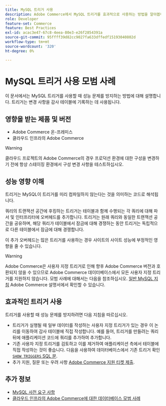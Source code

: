 ```yaml
---
title: MySQL 트리거 사용
description: Adobe Commerce에서 MySQL 트리거를 효과적으로 사용하는 방법을 알아봅니다.
role: Developer
feature-set: Commerce
feature: Best Practices
exl-id: acac3e47-67c8-4eea-80e3-e26f2854391a
source-git-commit: 95ffff39d82cc9027fa633dffedf15193040802d
workflow-type: tm+mt
source-wordcount: '320'
ht-degree: 0%

---
```


# MySQL 트리거 사용 모범 사례

이 문서에서는 MySQL 트리거를 사용할 때 성능 문제를 방지하는 방법에 대해 설명합니다. 트리거는 변경 사항을 감사 테이블에 기록하는 데 사용됩니다.

## 영향을 받는 제품 및 버전

- Adobe Commerce 온-프레미스
- 클라우드 인프라의 Adobe Commerce

>[!WARNING]
>
>클라우드 프로젝트의 Adobe Commerce의 경우 프로덕션 환경에 대한 구성을 변경하기 전에 항상 스테이징 환경에서 구성 변경 사항을 테스트하십시오.

## 성능 영향 이해

트리거는 MySQL이 트리거를 미리 컴파일하지 않는다는 것을 의미하는 코드로 해석됩니다.

쿼리의 트랜잭션 공간에 후킹하는 트리거는 테이블과 함께 수행되는 각 쿼리에 대해 파서 및 인터프리터에 오버헤드를 추가합니다. 트리거는 원래 쿼리와 동일한 트랜잭션 공간을 공유하며, 해당 쿼리가 테이블에서 잠금에 대해 경쟁하는 동안 트리거는 독립적으로 다른 테이블에서 잠금에 대해 경쟁합니다.

이 추가 오버헤드는 많은 트리거를 사용하는 경우 사이트의 사이트 성능에 부정적인 영향을 줄 수 있습니다.

>[!WARNING]
>
>Adobe Commerce은 사용자 지정 트리거로 인해 향후 Adobe Commerce 버전과 호환되지 않을 수 있으므로 Adobe Commerce 데이터베이스에서 모든 사용자 지정 트리거를 지원하지 않습니다. 모범 사례에 대해서는 다음을 참조하십시오. [일반 MySQL 지침](../../../installation/prerequisites/database/mysql.md) Adobe Commerce 설명서에서 확인할 수 있습니다.

## 효과적인 트리거 사용

트리거를 사용할 때 성능 문제를 방지하려면 다음 지침을 따르십시오.

- 트리거가 실행될 때 일부 데이터를 작성하는 사용자 지정 트리거가 있는 경우 이 논리를 이동하여 감사 테이블에 직접 작성합니다. 예를 들어, 트리거를 만들려는 쿼리 뒤에 애플리케이션 코드에 쿼리를 추가하여 추가합니다.
- 기존 사용자 지정 트리거를 검토하고 이를 제거하여 애플리케이션 측에서 테이블에 직접 작성하는 것이 좋습니다. 다음을 사용하여 데이터베이스에서 기존 트리거 확인 [`SHOW TRIGGERS` SQL 문](https://dev.mysql.com/doc/refman/8.0/en/show-triggers.html).
- 추가 지원, 질문 또는 우려 사항 [Adobe Commerce 지원 티켓 제출](https://experienceleague.adobe.com/docs/commerce-knowledge-base/kb/help-center-guide/magento-help-center-user-guide.html?#submit-ticket).

## 추가 정보

- [MySQL 사전 요구 사항](../../../installation/prerequisites/database/mysql.md)
- [클라우드 인프라의 Adobe Commerce에 대한 데이터베이스 모범 사례](database-on-cloud.md)
